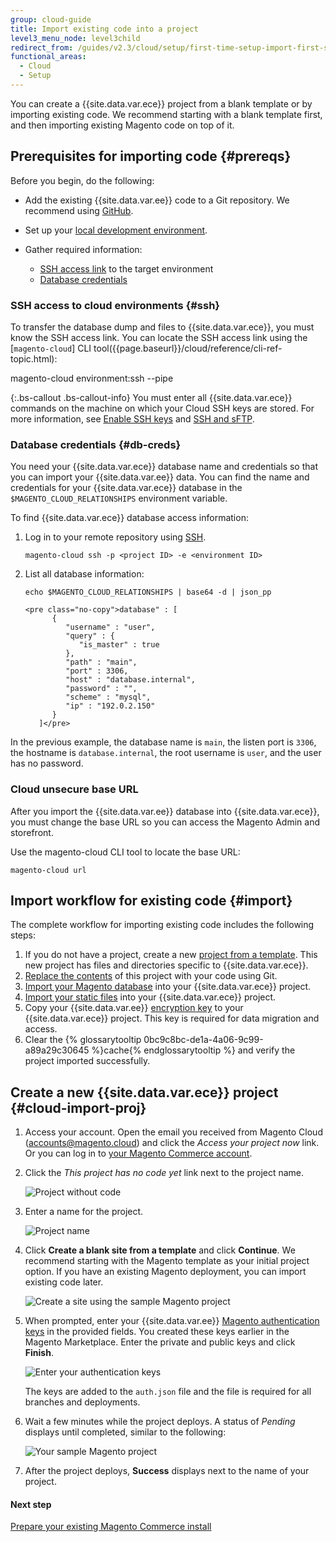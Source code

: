 ```yaml
---
group: cloud-guide
title: Import existing code into a project
level3_menu_node: level3child
redirect_from: /guides/v2.3/cloud/setup/first-time-setup-import-first-steps.html
functional_areas:
  - Cloud
  - Setup
---
```


You can create a {{site.data.var.ece}} project from a blank template or by importing existing code. We recommend starting with a blank template first, and then importing existing Magento code on top of it.

## Prerequisites for importing code {#prereqs}

Before you begin, do the following:

* Add the existing {{site.data.var.ee}} code to a Git repository. We recommend using [GitHub]({{page.baseurl}}/cloud/integrations/github-integration.html).
* Set up your [local development environment]({{page.baseurl}}/cloud/setup/first-time-setup.html).
* Gather required information:

  * [SSH access link](#ssh) to the target environment
  * [Database credentials](#db-creds)

### SSH access to cloud environments {#ssh}

To transfer the database dump and files to {{site.data.var.ece}}, you must know the SSH access link. You can locate the SSH access link using the [`magento-cloud`] CLI tool({{page.baseurl}}/cloud/reference/cli-ref-topic.html):

  magento-cloud environment:ssh --pipe

{:.bs-callout .bs-callout-info}
You must enter all {{site.data.var.ece}} commands on the machine on which your Cloud SSH keys are stored. For more information, see [Enable SSH keys]({{page.baseurl}}/cloud/setup/enable-setup-ssh-keys.html) and [SSH and sFTP]({{page.baseurl}}/cloud/env/environment-intro/ssh-access.html).

### Database credentials {#db-creds}

You need your {{site.data.var.ece}} database name and credentials so that you can import your {{site.data.var.ee}} data. You can find the name and credentials for your {{site.data.var.ece}} database in the `$MAGENTO_CLOUD_RELATIONSHIPS` environment variable.

To find {{site.data.var.ece}} database access information:

1. Log in to your remote repository using  [SSH]({{page.baseurl}}/cloud/env/environment-intro/ssh-access.html#ssh).

   ```
   magento-cloud ssh -p <project ID> -e <environment ID>
   ```

2. List all database information:

   ```
   echo $MAGENTO_CLOUD_RELATIONSHIPS | base64 -d | json_pp

   <pre class="no-copy">database" : [
         {
            "username" : "user",
            "query" : {
               "is_master" : true
            },
            "path" : "main",
            "port" : 3306,
            "host" : "database.internal",
            "password" : "",
            "scheme" : "mysql",
            "ip" : "192.0.2.150"
         }
      ]</pre>
   ```

In the previous example, the database name is `main`, the listen port is `3306`, the hostname is `database.internal`, the root username is `user`, and the user has no password.

### Cloud unsecure base URL

After you import the {{site.data.var.ee}} database into {{site.data.var.ece}}, you must change the base URL so you can access the Magento Admin and storefront.

Use the magento-cloud CLI tool to locate the base URL:

```
magento-cloud url
```

## Import workflow for existing code {#import}

The complete workflow for importing existing code includes the following steps:

1. If you do not have a project, create a new [project from a template](#cloud-import-proj). This new project has files and directories specific to {{site.data.var.ece}}.
2. [Replace the contents]({{page.baseurl}}/cloud/setup/import-steps.html) of this project with your code using Git.
3. [Import your Magento database]({{page.baseurl}}/cloud/setup/import-steps.html#cloud-import-db) into your {{site.data.var.ece}} project.
4. [Import your static files]({{page.baseurl}}/cloud/setup/import-steps.html#media) into your {{site.data.var.ece}} project.
5. Copy your {{site.data.var.ee}} [encryption key]({{page.baseurl}}/cloud/setup/import-steps.html#encryption-key) to your {{site.data.var.ece}} project. This key is required for data migration and access.
6. Clear the {% glossarytooltip 0bc9c8bc-de1a-4a06-9c99-a89a29c30645 %}cache{% endglossarytooltip %} and verify the project imported successfully.

## Create a new {{site.data.var.ece}} project {#cloud-import-proj}

1. Access your account. Open the email you received from Magento Cloud (accounts@magento.cloud) and click the _Access your project now_ link. Or you can log in to [your Magento Commerce account](https://accounts.magento.cloud).

2. Click the _This project has no code yet_ link next to the project name.

   ![Project without code]({{site.baseurl}}/static/images/cloud_project_empty.png)

3. Enter a name for the project.

   ![Project name]({{site.baseurl}}/static/images/cloud_project_name.png)

4. Click **Create a blank site from a template** and click **Continue**. We recommend starting with the Magento template as your initial project option. If you have an existing Magento deployment, you can import existing code later.

   ![Create a site using the sample Magento project]({{site.baseurl}}/static/images/cloud_project_template.png)

5. When prompted, enter your {{site.data.var.ee}} [Magento authentication keys]({{page.baseurl}}/install/getting-started/magento-authentication-keys.html) in the provided fields. You created these keys earlier in the Magento Marketplace. Enter the private and public keys and click **Finish**.

   ![Enter your authentication keys]({{site.baseurl}}/static/images/cloud-project-magento-auth-creds.png)

   The keys are added to the `auth.json` file and the file is required for all branches and deployments.

6. Wait a few minutes while the project deploys. A status of _Pending_ displays until completed, similar to the following:

   ![Your sample Magento project]({{site.baseurl}}/static/images/cloud_project_template2.png)

7. After the project deploys, **Success** displays next to the name of your project.

#### Next step

[Prepare your existing Magento Commerce install]({{page.baseurl}}/cloud/setup/import-prepare.html)

